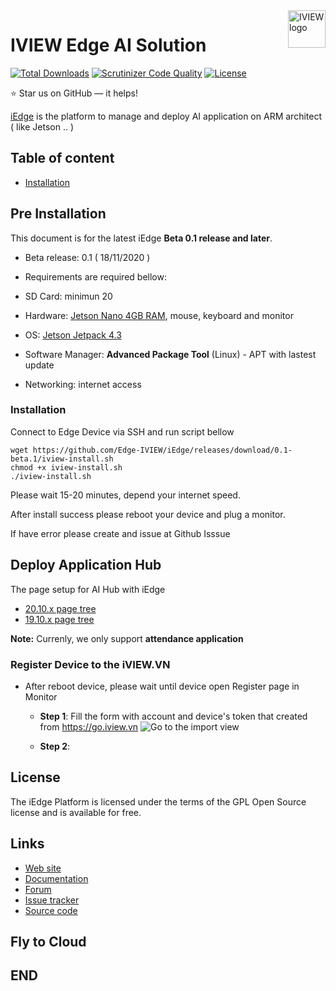 


<a href="https://aimeos.org/">
    <img src="https://i.imgur.com/EORKMiE.jpg" alt="IVIEW logo" title="IVIEW Edge AI Solution" align="right" height="60" />
</a>

IVIEW Edge AI Solution
======================
[![Total Downloads](https://poser.pugx.org/aimeos/aimeos-typo3/d/total.svg)](https://packagist.org/packages/aimeos/aimeos-typo3)
[![Scrutinizer Code Quality](https://scrutinizer-ci.com/g/aimeos/aimeos-typo3/badges/quality-score.png?b=master)](https://scrutinizer-ci.com/g/aimeos/aimeos-typo3/?branch=master)
[![License](https://poser.pugx.org/aimeos/aimeos-typo3/license.svg)](https://packagist.org/packages/aimeos/aimeos-typo3)

:star: Star us on GitHub — it helps!

[iEdge](https://iview.vn) is the platform to manage and deploy AI application on ARM architect ( like Jetson .. )


## Table of content

- [Installation](#installation)

## Pre Installation

This document is for the latest iEdge **Beta 0.1 release and later**.

- Beta release: 0.1 ( 18/11/2020 )

- Requirements are required bellow:
- SD Card: minimun 20
- Hardware: [Jetson Nano 4GB RAM](https://developer.nvidia.com/embedded/jetson-nano-developer-kit), mouse, keyboard and monitor
- OS: [Jetson Jetpack 4.3](https://developer.nvidia.com/jetpack-43-archive)
- Software Manager: **Advanced Package Tool** (Linux) - APT with lastest update
- Networking: internet access 
	
### Installation

Connect to Edge Device via SSH and run script bellow
```
wget https://github.com/Edge-IVIEW/iEdge/releases/download/0.1-beta.1/iview-install.sh
chmod +x iview-install.sh
./iview-install.sh

```

Please wait 15-20 minutes, depend your internet speed.

After install success please reboot your device and plug a monitor.

If have error please create and issue at Github Isssue


## Deploy Application Hub 

The page setup for AI Hub with iEdge 
* [20.10.x page tree]()
* [19.10.x page tree]()

**Note:** Currenly, we only support **attendance application**

### Register Device to the iVIEW.VN

* After reboot device, please wait until device open Register page in Monitor
	- **Step 1**: Fill the form with account and device's token that created from https://go.iview.vn 
![Go to the import view](https://i.imgur.com/z2vcGJH.png)

	- **Step 2**: 

## License

The iEdge Platform is licensed under the terms of the GPL Open Source
license and is available for free.

## Links

* [Web site]()
* [Documentation]()
* [Forum]()
* [Issue tracker]()
* [Source code]()

## Fly to Cloud

## END

